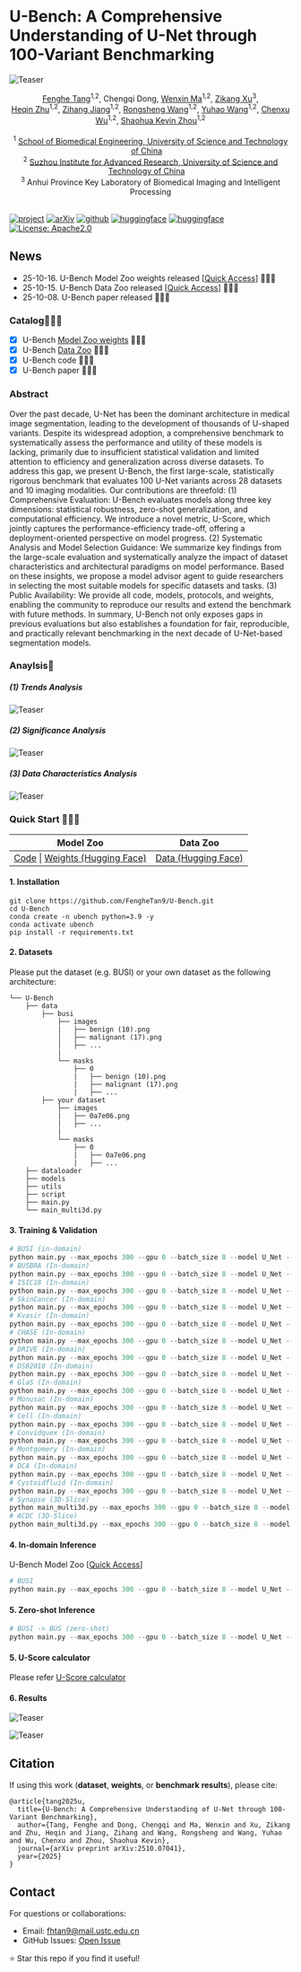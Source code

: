 # U-Bench: A Comprehensive Understanding of U-Net through 100-Variant Benchmarking

![Teaser](imgs/teaser2.jpg)

<div align="center">
    <span class="author-block">
    <a href="https://scholar.google.com/citations?user=x1pODsMAAAAJ&hl=en" target="_blank">Fenghe Tang</a><sup>1,2</sup>,</span>
    <span class="author-block">
    <a target="_blank">Chengqi Dong</a>,</span>
    <span class="author-block">
    <a href="https://scholar.google.com/citations?user=r0-tZ8cAAAAJ&hl=en" target="_blank">Wenxin Ma</a><sup>1,2</sup>,</span>
    <span class="author-block">
    <a href="https://scholar.google.com/citations?user=TxjqAY0AAAAJ&hl=en" target="_blank">Zikang Xu</a><sup>3</sup>,</span>
    <br>
    <span class="author-block">
    <a href="https://scholar.google.com/citations?user=YkfSFekAAAAJ&hl=en" target="_blank">Heqin Zhu</a><sup>1,2</sup>,</span>
    <span class="author-block">
    <a href="https://scholar.google.com/citations?user=Wo8tMSMAAAAJ&hl=en" target="_blank">Zihang Jiang</a><sup>1,2</sup>,</span>
    <span class="author-block">
    <a href="https://scholar.google.com/citations?user=rYP1nFEAAAAJ&hl=en" target="_blank">Rongsheng Wang</a><sup>1,2</sup>,</span>
    <span class="author-block">
    <a href="https://scholar.google.com/citations?user=wi016FcAAAAJ&hl=en" target="_blank">Yuhao Wang</a><sup>1,2</sup>,</span>
    <span class="author-block">
    <a href="https://scholar.google.com/citations?user=tI39ThgAAAAJ&hl=en" target="_blank">Chenxu Wu</a><sup>1,2</sup>,</span>
    <span class="author-block">        
    <a href="https://scholar.google.com/citations?user=8eNm2GMAAAAJ&hl=en" target="_blank">Shaohua Kevin Zhou</a><sup>1,2</sup>
    </span>
</div>

<br>

<div align="center">
    <sup>1</sup>
    <a href='https://en.ustc.edu.cn/' target='_blank'>School of Biomedical Engineering, University of Science and Technology of China</a>&emsp;
    <br>
    <sup>2</sup> <a href='http://english.ict.cas.cn/' target='_blank'>Suzhou Institute for Advanced Research, University of Science and Technology of China</a>&emsp;
    <br>
    <sup>3</sup> <a target='_blank'>Anhui Province Key Laboratory of Biomedical Imaging and Intelligent Processing</a>
</div>
<br>

  [![project](https://img.shields.io/badge/project-ubench-brightgreen)](https://fenghetan9.github.io/ubench)    [![arXiv](https://img.shields.io/badge/arxiv-2510.07041-b31b1b)](https://arxiv.org/pdf/2510.07041)   [![github](https://img.shields.io/badge/github-U--Bench-black)](https://github.com/FengheTan9/U-Bench)  [![huggingface](https://img.shields.io/badge/%F0%9F%A4%97%20Hugging%20Face-U--Bench--Data-yellow)](https://huggingface.co/datasets/FengheTan9/U-Bench)  [![huggingface](https://img.shields.io/badge/%F0%9F%A4%97%20Hugging%20Face-U--Bench--Code-yellow)](https://huggingface.co/FengheTan9/U-Bench)   <a href="#LICENSE--citation"><img alt="License: Apache2.0" src="https://img.shields.io/badge/LICENSE-Apache%202.0-blue.svg"/></a>

## News

- 25-10-16. U-Bench Model Zoo weights released [[Quick Access](https://huggingface.co/FengheTan9/U-Bench)]  🎉🎉🎉
- 25-10-15. U-Bench Data Zoo released [[Quick Access](https://huggingface.co/datasets/FengheTan9/U-Bench)]  🎉🎉🎉
- 25-10-08. U-Bench paper released 🎉🎉🎉

### Catalog🚀🚀🚀

- [x] U-Bench [Model Zoo weights](https://huggingface.co/FengheTan9/U-Bench) 🤗🤗🤗
- [x] U-Bench [Data Zoo](https://huggingface.co/datasets/FengheTan9/U-Bench) 🤗🤗🤗
- [x] U-Bench code 🤗🤗🤗
- [x] U-Bench paper 🤗🤗🤗

### Abstract

Over the past decade, U-Net has been the dominant architecture in medical image segmentation, leading to the development of thousands of U-shaped variants. Despite its widespread adoption, a comprehensive benchmark to systematically assess the performance and utility of these models is lacking, primarily due to insufficient statistical validation and limited attention to efficiency and generalization across diverse datasets. To address this gap, we present U-Bench, the first large-scale, statistically rigorous benchmark that evaluates 100 U-Net variants across 28 datasets and 10 imaging modalities. Our contributions are threefold: (1) Comprehensive Evaluation: U-Bench evaluates models along three key dimensions: statistical robustness, zero-shot generalization, and computational efficiency. We introduce a novel metric, U-Score, which jointly captures the performance-efficiency trade-off, offering a deployment-oriented perspective on model progress. (2) Systematic Analysis and Model Selection Guidance: We summarize key findings from the large-scale evaluation and systematically analyze the impact of dataset characteristics and architectural paradigms on model performance. Based on these insights, we propose a model advisor agent to guide researchers in selecting the most suitable models for specific datasets and tasks. (3) Public Availability: We provide all code, models, protocols, and weights, enabling the community to reproduce our results and extend the benchmark with future methods. In summary, U-Bench not only exposes gaps in previous evaluations but also establishes a foundation for fair, reproducible, and practically relevant benchmarking in the next decade of U-Net-based segmentation models.

### Anaylsis🧐

##### (1) Trends Analysis

![Teaser](imgs/trends.jpg)

##### (2) Significance Analysis

![Teaser](imgs/significance.jpg)

##### (3) Data Characteristics Analysis

![Teaser](imgs/data_analysis.jpg)

### Quick Start 🤩🤩🤩

| Model Zoo                                                    | Data Zoo                                                     |
| ------------------------------------------------------------ | ------------------------------------------------------------ |
| [Code](https://github.com/FengheTan9/U-Bench) \| [Weights (Hugging Face)](https://huggingface.co/FengheTan9/U-Bench) | [Data (Hugging Face)](https://huggingface.co/datasets/FengheTan9/U-Bench) |

#### 1. Installation

```
git clone https://github.com/FengheTan9/U-Bench.git
cd U-Bench
conda create -n ubench python=3.9 -y  
conda activate ubench  
pip install -r requirements.txt  
```

#### 2. Datasets

Please put the dataset (e.g. BUSI) or your own dataset as the following architecture:

```
└── U-Bench
    ├── data
        ├── busi
            ├── images
            |   ├── benign (10).png
            │   ├── malignant (17).png
            │   ├── ...
            |
            └── masks
                ├── 0
                |   ├── benign (10).png
                |   ├── malignant (17).png
                |   ├── ...
        ├── your dataset
            ├── images
            |   ├── 0a7e06.png
            │   ├── ...
            |
            └── masks
                ├── 0
                |   ├── 0a7e06.png
                |   ├── ...
    ├── dataloader
    ├── models
    ├── utils
    ├── script
    ├── main.py
    └── main_multi3d.py
```

#### 3. Training & Validation

```python
# BUSI (in-domain)
python main.py --max_epochs 300 --gpu 0 --batch_size 8 --model U_Net --base_dir ./data/busi --dataset_name busi
# BUSBRA (In-domain)
python main.py --max_epochs 300 --gpu 0 --batch_size 8 --model U_Net --base_dir ./data/BUSBRA --dataset_name BUSBRA
# ISIC18 (In-domain)
python main.py --max_epochs 300 --gpu 0 --batch_size 8 --model U_Net --base_dir ./data/isic18 --dataset_name isic18
# SkinCancer (In-domain)
python main.py --max_epochs 300 --gpu 0 --batch_size 8 --model U_Net --base_dir ./data/uwaterlooskincancer --dataset_name uwaterlooskincancer
# Kvasir (In-domain)
python main.py --max_epochs 300 --gpu 0 --batch_size 8 --model U_Net --base_dir ./data/Kvasir-SEG --dataset_name Kvasir-SEG
# CHASE (In-domain)
python main.py --max_epochs 300 --gpu 0 --batch_size 8 --model U_Net --base_dir ./data/CHASEDB1 --dataset_name CHASEDB1
# DRIVE (In-domain)
python main.py --max_epochs 300 --gpu 0 --batch_size 8 --model U_Net --base_dir ./data/DRIVE --dataset_name DRIVE
# DSB2018 (In-domain)
python main.py --max_epochs 300 --gpu 0 --batch_size 8 --model U_Net --base_dir ./data/DSB2018 --dataset_name DSB2018
# GlaS (In-domain)
python main.py --max_epochs 300 --gpu 0 --batch_size 8 --model U_Net --base_dir ./data/Glas --dataset_name Glas
# Monusac (In-domain)
python main.py --max_epochs 300 --gpu 0 --batch_size 8 --model U_Net --base_dir ./data/monusac --dataset_name monusac
# Cell (In-domain)
python main.py --max_epochs 300 --gpu 0 --batch_size 8 --model U_Net --base_dir ./data/cellnuclei --dataset_name cellnuclei
# Convidquex (In-domain)
python main.py --max_epochs 300 --gpu 0 --batch_size 8 --model U_Net --base_dir ./data/covidquex --dataset_name covidquex
# Montgomery (In-domain)
python main.py --max_epochs 300 --gpu 0 --batch_size 8 --model U_Net --base_dir ./data/Montgomery --dataset_name Montgomery
# DCA (In-domain)
python main.py --max_epochs 300 --gpu 0 --batch_size 8 --model U_Net --base_dir ./data/dca1 --dataset_name dca1
# Cystoidfluid (In-domain)
python main.py --max_epochs 300 --gpu 0 --batch_size 8 --model U_Net --base_dir ./data/cystoidfluid --dataset_name cystoidfluid
# Synapse (3D-Slice)
python main_multi3d.py --max_epochs 300 --gpu 0 --batch_size 8 --model U_Net --base_dir ./data/synapse --dataset_name synapse --num_classes 9 --input_channel 3 --val_interval 100
# ACDC (3D-Slice)
python main_multi3d.py --max_epochs 300 --gpu 0 --batch_size 8 --model U_Net --base_dir ./data/ACDC--dataset_name ACDC --num_classes 4 --input_channel 3 --val_interval 100
```

#### 4. In-domain Inference

U-Bench Model Zoo [[Quick Access](https://huggingface.co/FengheTan9/U-Bench)]

```python
# BUSI
python main.py --max_epochs 300 --gpu 0 --batch_size 8 --model U_Net --base_dir ./data/busi --dataset_name busi --just_for_test True
```

#### 5. Zero-shot Inference

```python
# BUSI -> BUS (zero-shot)
python main.py --max_epochs 300 --gpu 0 --batch_size 8 --model U_Net --base_dir ./data/busi --dataset_name busi --zero_shot_base_dir ./data/bus --zero_shot_dataset_name bus --just_for_zero_shot
```

#### 5. U-Score calculator

Please refer [U-Score calculator](https://fenghetan9.github.io/ubench)

#### 6. Results

![Teaser](imgs/iou.jpg)

![Teaser](imgs/uscore.jpg)

## Citation

If using this work (**dataset**, **weights**, or **benchmark results**), please cite:

```
@article{tang2025u,
  title={U-Bench: A Comprehensive Understanding of U-Net through 100-Variant Benchmarking},
  author={Tang, Fenghe and Dong, Chengqi and Ma, Wenxin and Xu, Zikang and Zhu, Heqin and Jiang, Zihang and Wang, Rongsheng and Wang, Yuhao and Wu, Chenxu and Zhou, Shaohua Kevin},
  journal={arXiv preprint arXiv:2510.07041},
  year={2025}
}
```

## Contact

For questions or collaborations:

- Email: [fhtan9@mail.ustc.edu.cn](mailto:fhtan9@mail.ustc.edu.cn)
- GitHub Issues: [Open Issue](https://github.com/FengheTan9/U-Bench/issues)

⭐ Star this repo if you find it useful!
